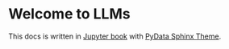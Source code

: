 # Welcome to LLMs

This docs is written in [Jupyter book](https://jupyterbook.org/) with [PyData Sphinx Theme](https://pydata-sphinx-theme.readthedocs.io/en/stable/index.html).

```{tableofcontents}
```